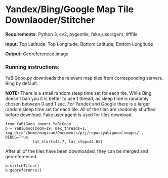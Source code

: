 # Yandex/Bing/Google Map Tile Downlaoder/Stitcher

**Requirements:** Python 3, cv2, pygeotile, fake_useragent, tifffile

**Input:** Top Latitude, Top Longitude, Bottom Latitude, Bottom Longitude

**Output:** Georeferenced image

### Running instructions:

YaBiGooo.py downloads the relevant map tiles from corresponding servers. Bing by default.

**NOTE:** There is a small random sleep time set for each tile.
          While Bing doesn't ban you it is better to use 1 thread, as sleep time is randomly chosen between 0 and 1 sec.
          For Yandex and Google there is a larger random sleep time set for each tile.
          All of the tiles are randomly shuffled before download.
          Fake user agent is used for tiles download.

```Batchfile
from YaBiGooo import YaBiGooo
b = YaBiGooo(zoom=19, max_threads=1, img_dir='/home/magican/Documents/prj/repos/yabigooo/images/', DEBUG=True,
            lat_start=44.7, lat_stop=44.65)

```

After all of the tiles have been downloaded, they can be merged and georeferenced.

```Batchfile
b.stitchTiles()
b.georeference()
```